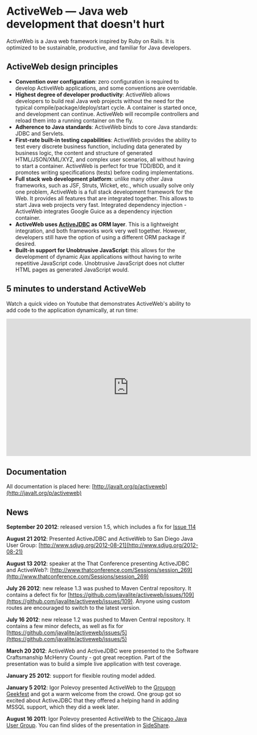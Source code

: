 ActiveWeb &mdash; Java web development that doesn't hurt
=========

ActiveWeb is a Java web framework inspired by Ruby on Rails. It is optimized to be sustainable,  productive, and familiar for Java developers. 

## ActiveWeb design principles

* __Convention over configuration__: zero configuration is required to develop ActiveWeb applications, and some conventions are overridable.
* __Highest degree of developer productivity__: ActiveWeb allows developers to build real Java web projects without the need for the typical compile/package/deploy/start cycle. A container is started once, and development can continue. ActiveWeb will recompile controllers and reload them into a running container on the fly.
* __Adherence to Java standards__: ActiveWeb binds to core Java standards: JDBC and Servlets.
* __First-rate built-in testing capabilities__: ActiveWeb provides the ability to test every discrete business function, including data generated by business logic, the content and structure of generated HTML/JSON/XML/XYZ, and complex user scenarios, all without having to start a container. ActiveWeb is perfect for true TDD/BDD, and it promotes writing specifications (tests) before coding implementations.
* __Full stack web development platform__: unlike many other Java frameworks, such as JSF, Struts, Wicket, etc., which usually solve only one problem, ActiveWeb is a full stack development framework for the Web. It provides all features that are integrated together. This allows to start Java web projects very fast.
Integrated dependency injection - ActiveWeb integrates Google Guice as a dependency injection container.
* __ActiveWeb uses [ActiveJDBC](https://github.com/javalite/activejdbc) as ORM layer__. This is a lightweight integration, and both frameworks work very well together. However, developers still have the option of using a different ORM package if desired.
* __Built-in support for Unobtrusive JavaScript__: this allows for the development of dynamic Ajax applications without having to write repetitive JavaScript code. Unobtrusive JavaScript does not clutter HTML pages as generated JavaScript would.

## 5 minutes to understand ActiveWeb

Watch a quick video on Youtube that demonstrates ActiveWeb's ability to add code to the application dynamically, at run time:

<iframe width="640" height="360" src="http://www.youtube.com/embed/YX1TAtuSqQE?feature=player_embedded" frameborder="0" allowfullscreen></iframe>

## Documentation

All documentation is placed here: [http://javalt.org/p/activeweb](http://javalt.org/p/activeweb)


## News
__September 20 2012__: released version 1.5, which includes a fix for [Issue 114](https://github.com/javalite/activeweb/issues/114) 

__August 21 2012__: Presented ActiveJDBC and ActiveWeb to San Diego Java User Group: [http://www.sdjug.org/2012-08-21](http://www.sdjug.org/2012-08-21)

__August 13 2012__: speaker at the That Conference presenting ActiveJDBC and ActiveWeb?: [http://www.thatconference.com/Sessions/session_269](http://www.thatconference.com/Sessions/session_269)

__July 26 2012__: new release 1.3 was pushed to Maven Central repository. It contains a defect fix for [https://github.com/javalite/activeweb/issues/109](https://github.com/javalite/activeweb/issues/109). Anyone using custom routes are encouraged to switch to the latest version.

__July 16 2012__: new release 1.2 was pushed to Maven Central repository. It contains a few minor defects, as well as fix for [https://github.com/javalite/activeweb/issues/5](https://github.com/javalite/activeweb/issues/5)

__March 20 2012__: ActiveWeb and ActiveJDBC were presented to the Software Craftsmanship McHenry County - got great reception. Part of the presentation was to build a simple live application with test coverage.

__January 25 2012__: support for flexible routing model added.

__January 5 2012__: Igor Polevoy presented ActiveWeb to the [Groupon Geekfest](http://geekfest.gathers.us/events/geekfest-activeweb-and-activejdbc) and got a warm welcome from the crowd. One group got so excited about ActiveJDBC that they offered a helping hand in adding MSSQL support, which they did a week later.

__August 16 2011__: Igor Polevoy presented ActiveWeb to the [Chicago Java User Group](http://blog.cjug.org/). You can find slides of the presentation in [SideShare](http://www.slideshare.net/ipolevoy/activeweb-chicago-java-user-group-presentation).
